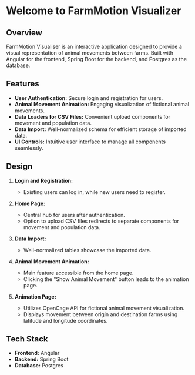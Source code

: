 # Welcome to FarmMotion Visualizer

## Overview

FarmMotion Visualiser is an interactive application designed to provide a visual representation of animal movements between farms. Built with Angular for the frontend, Spring Boot for the backend, and Postgres as the database.

## Features

- **User Authentication:** Secure login and registration for users.
- **Animal Movement Animation:** Engaging visualization of fictional animal movements.
- **Data Loaders for CSV Files:** Convenient upload components for movement and population data.
- **Data Import:** Well-normalized schema for efficient storage of imported data.
- **UI Controls:** Intuitive user interface to manage all components seamlessly.

## Design

1. **Login and Registration:**
   - Existing users can log in, while new users need to register.
   
2. **Home Page:**
   - Central hub for users after authentication.
   - Option to upload CSV files redirects to separate components for movement and population data.
   
3. **Data Import:**
   - Well-normalized tables showcase the imported data.
   
4. **Animal Movement Animation:**
   - Main feature accessible from the home page.
   - Clicking the "Show Animal Movement" button leads to the animation page.
   
5. **Animation Page:**
   - Utilizes OpenCage API for fictional animal movement visualization.
   - Displays movement between origin and destination farms using latitude and longitude coordinates.

## Tech Stack

- **Frontend:** Angular
- **Backend:** Spring Boot
- **Database:** Postgres
